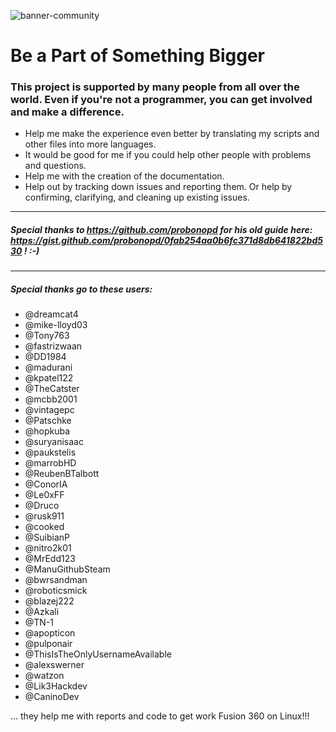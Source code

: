 ![banner-community](https://user-images.githubusercontent.com/79079633/129786544-ac0e9ea1-b6e5-4ff7-9c69-4671ae71ba6d.png)

# Be a Part of Something Bigger

### This project is supported by many people from all over the world. Even if you're not a programmer, you can get involved and make a difference.

- Help me make the experience even better by translating my scripts and other files into more languages.
- It would be good for me if you could help other people with problems and questions.
- Help me with the creation of the documentation.
- Help out by tracking down issues and reporting them. Or help by confirming, clarifying, and cleaning up existing issues.

---

##### Special thanks to https://github.com/probonopd for his old guide here: https://gist.github.com/probonopd/0fab254aa0b6fc371d8db641822bd530 ! :-)

---

##### Special thanks go to these users:

- @dreamcat4
- @mike-lloyd03
- @Tony763
- @fastrizwaan
- @DD1984
- @madurani
- @kpatel122
- @TheCatster
- @mcbb2001
- @vintagepc
- @Patschke
- @hopkuba
- @suryanisaac
- @paukstelis
- @marrobHD
- @ReubenBTalbott
- @ConorIA
- @Le0xFF
- @Druco
- @rusk911
- @cooked
- @SuibianP
- @nitro2k01
- @MrEdd123
- @ManuGithubSteam
- @bwrsandman
- @roboticsmick
- @blazej222
- @Azkali
- @TN-1
- @apopticon
- @pulponair
- @ThisIsTheOnlyUsernameAvailable
- @alexswerner
- @watzon
- @Lik3Hackdev
- @CaninoDev

... they help me with reports and code to get work Fusion 360 on Linux!!!

